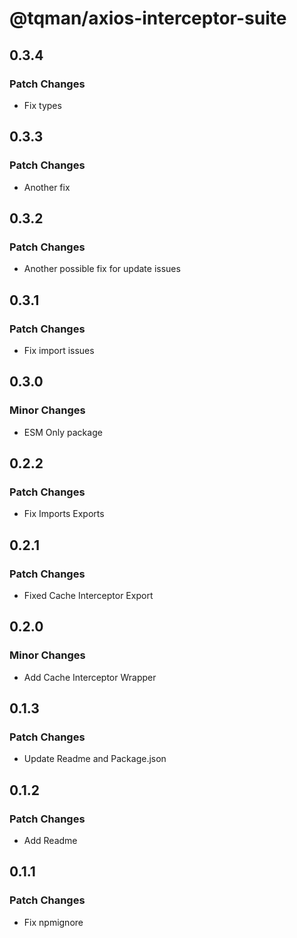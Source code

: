 # @tqman/axios-interceptor-suite

## 0.3.4

### Patch Changes

- Fix types

## 0.3.3

### Patch Changes

- Another fix

## 0.3.2

### Patch Changes

- Another possible fix for update issues

## 0.3.1

### Patch Changes

- Fix import issues

## 0.3.0

### Minor Changes

- ESM Only package

## 0.2.2

### Patch Changes

- Fix Imports Exports

## 0.2.1

### Patch Changes

- Fixed Cache Interceptor Export

## 0.2.0

### Minor Changes

- Add Cache Interceptor Wrapper

## 0.1.3

### Patch Changes

- Update Readme and Package.json

## 0.1.2

### Patch Changes

- Add Readme

## 0.1.1

### Patch Changes

- Fix npmignore
